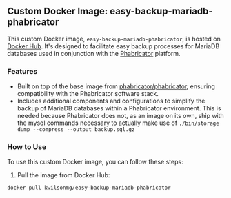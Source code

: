 ## Custom Docker Image: easy-backup-mariadb-phabricator

This custom Docker image, `easy-backup-mariadb-phabricator`, is hosted on [Docker Hub](https://hub.docker.com/r/kwilsonmg/easy-backup-mariadb-phabricator). It's designed to facilitate easy backup processes for MariaDB databases used in conjunction with the [Phabricator](https://phacility.com/phabricator/) platform.

### Features

- Built on top of the base image from [phabricator/phabricator](https://hub.docker.com/r/phabricator/phabricator), ensuring compatibility with the Phabricator software stack.
- Includes additional components and configurations to simplify the backup of MariaDB databases within a Phabricator environment. This is needed because Phabricator does not, as an image on its own, ship with the mysql commands necessary to actually make use of ```./bin/storage dump --compress --output backup.sql.gz```

### How to Use

To use this custom Docker image, you can follow these steps:

1. Pull the image from Docker Hub:

```sh
docker pull kwilsonmg/easy-backup-mariadb-phabricator
